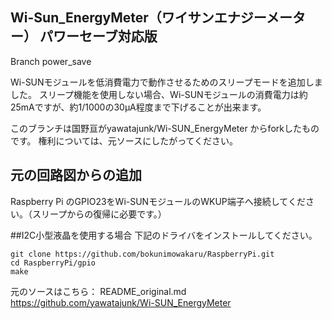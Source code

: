 ## Wi-Sun_EnergyMeter（ワイサンエナジーメーター） パワーセーブ対応版
Branch power_save

Wi-SUNモジュールを低消費電力で動作させるためのスリープモードを追加しました。
スリープ機能を使用しない場合、Wi-SUNモジュールの消費電力は約25mAですが、約1/1000の30μA程度まで下げることが出来ます。

このブランチは国野亘がyawatajunk/Wi-SUN_EnergyMeter からforkしたものです。
権利については、元ソースにしたがってください。

## 元の回路図からの追加

Raspberry Pi のGPIO23をWi-SUNモジュールのWKUP端子へ接続してください。（スリープからの復帰に必要です。）

##I2C小型液晶を使用する場合
下記のドライバをインストールしてください。

	git clone https://github.com/bokunimowakaru/RaspberryPi.git
	cd RaspberryPi/gpio
	make

元のソースはこちら：
README_original.md
https://github.com/yawatajunk/Wi-SUN_EnergyMeter

